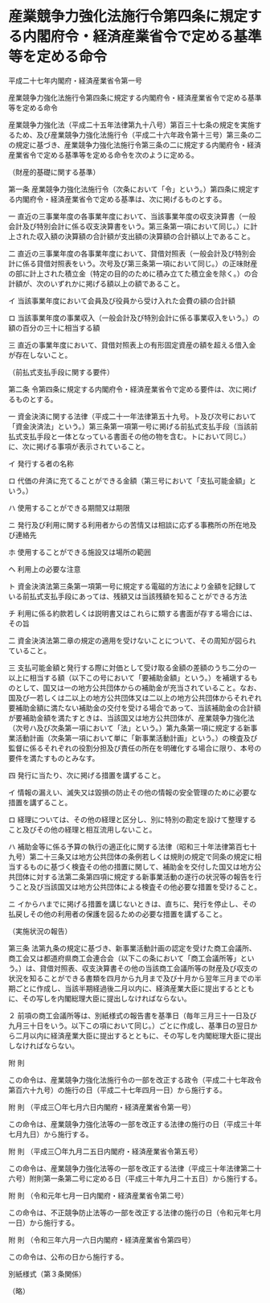 # 産業競争力強化法施行令第四条に規定する内閣府令・経済産業省令で定める基準等を定める命令

平成二十七年内閣府・経済産業省令第一号

産業競争力強化法施行令第四条に規定する内閣府令・経済産業省令で定める基準等を定める命令

産業競争力強化法（平成二十五年法律第九十八号）第百三十七条の規定を実施するため、及び産業競争力強化法施行令（平成二十六年政令第十三号）第三条の二の規定に基づき、産業競争力強化法施行令第三条の二に規定する内閣府令・経済産業省令で定める基準等を定める命令を次のように定める。

（財産的基礎に関する基準）

第一条 産業競争力強化法施行令（次条において「令」という。）第四条に規定する内閣府令・経済産業省令で定める基準は、次に掲げるものとする。

一 直近の三事業年度の各事業年度において、当該事業年度の収支決算書（一般会計及び特別会計に係る収支決算書をいう。第三条第一項において同じ。）に計上された収入額の決算額の合計額が支出額の決算額の合計額以上であること。

二 直近の三事業年度の各事業年度において、貸借対照表（一般会計及び特別会計に係る貸借対照表をいう。次号及び第三条第一項において同じ。）の正味財産の部に計上された積立金（特定の目的のために積み立てた積立金を除く。）の合計額が、次のいずれかに掲げる額以上の額であること。

イ 当該事業年度において会員及び役員から受け入れた会費の額の合計額

ロ 当該事業年度の事業収入（一般会計及び特別会計に係る事業収入をいう。）の額の百分の三十に相当する額

三 直近の事業年度において、貸借対照表上の有形固定資産の額を超える借入金が存在しないこと。

（前払式支払手段に関する要件）

第二条 令第四条に規定する内閣府令・経済産業省令で定める要件は、次に掲げるものとする。

一 資金決済に関する法律（平成二十一年法律第五十九号。ト及び次号において「資金決済法」という。）第三条第一項第一号に掲げる前払式支払手段（当該前払式支払手段と一体となっている書面その他の物を含む。トにおいて同じ。）に、次に掲げる事項が表示されていること。

イ 発行する者の名称

ロ 代価の弁済に充てることができる金額（第三号において「支払可能金額」という。）

ハ 使用することができる期間又は期限

ニ 発行及び利用に関する利用者からの苦情又は相談に応ずる事務所の所在地及び連絡先

ホ 使用することができる施設又は場所の範囲

ヘ 利用上の必要な注意

ト 資金決済法第三条第一項第一号に規定する電磁的方法により金額を記録している前払式支払手段にあっては、残額又は当該残額を知ることができる方法

チ 利用に係る約款若しくは説明書又はこれらに類する書面が存する場合には、その旨

二 資金決済法第二章の規定の適用を受けないことについて、その周知が図られていること。

三 支払可能金額と発行する際に対価として受け取る金額の差額のうち二分の一以上に相当する額（以下この号において「要補助金額」という。）を補塡するものとして、国又は一の地方公共団体からの補助金が充当されていること。なお、国及び一若しくは二以上の地方公共団体又は二以上の地方公共団体からそれぞれ要補助金額に満たない補助金の交付を受ける場合であって、当該補助金の合計額が要補助金額を満たすときは、当該国又は地方公共団体が、産業競争力強化法（次号ハ及び次条第一項において「法」という。）第九条第一項に規定する新事業活動計画（次条第一項において単に「新事業活動計画」という。）の検査及び監督に係るそれぞれの役割分担及び責任の所在を明確化する場合に限り、本号の要件を満たすものとみなす。

四 発行に当たり、次に掲げる措置を講ずること。

イ 情報の漏えい、滅失又は毀損の防止その他の情報の安全管理のために必要な措置を講ずること。

ロ 経理については、その他の経理と区分し、別に特別の勘定を設けて整理すること及びその他の経理と相互流用しないこと。

ハ 補助金等に係る予算の執行の適正化に関する法律（昭和三十年法律第百七十九号）第二十三条又は地方公共団体の条例若しくは規則の規定で同条の規定に相当するものに基づく検査その他の措置に関して、補助金を交付した国又は地方公共団体に対する法第二条第四項に規定する新事業活動の遂行の状況等の報告を行うこと及び当該国又は地方公共団体による検査その他必要な措置を受けること。

ニ イからハまでに掲げる措置を講じないときは、直ちに、発行を停止し、その払戻しその他の利用者の保護を図るための必要な措置を講ずること。

（実施状況の報告）

第三条 法第九条の規定に基づき、新事業活動計画の認定を受けた商工会議所、商工会又は都道府県商工会連合会（以下この条において「商工会議所等」という。）は、貸借対照表、収支決算書その他の当該商工会議所等の財産及び収支の状況を知ることができる書類を四月から九月まで及び十月から翌年三月までの半期ごとに作成し、当該半期経過後二月以内に、経済産業大臣に提出するとともに、その写しを内閣総理大臣に提出しなければならない。

２ 前項の商工会議所等は、別紙様式の報告書を基準日（毎年三月三十一日及び九月三十日をいう。以下この項において同じ。）ごとに作成し、基準日の翌日から二月以内に経済産業大臣に提出するとともに、その写しを内閣総理大臣に提出しなければならない。

附 則

この命令は、産業競争力強化法施行令の一部を改正する政令（平成二十七年政令第百六十九号）の施行の日（平成二十七年四月一日）から施行する。

附 則 （平成三〇年七月六日内閣府・経済産業省令第一号）

この命令は、産業競争力強化法等の一部を改正する法律の施行の日（平成三十年七月九日）から施行する。

附 則 （平成三〇年九月二五日内閣府・経済産業省令第五号）

この命令は、産業競争力強化法等の一部を改正する法律（平成三十年法律第二十六号）附則第一条第二号に定める日（平成三十年九月二十五日）から施行する。

附 則 （令和元年七月一日内閣府・経済産業省令第二号）

この命令は、不正競争防止法等の一部を改正する法律の施行の日（令和元年七月一日）から施行する。

附 則 （令和三年六月一六日内閣府・経済産業省令第四号）

この命令は、公布の日から施行する。

別紙様式（第３条関係）

（略）
